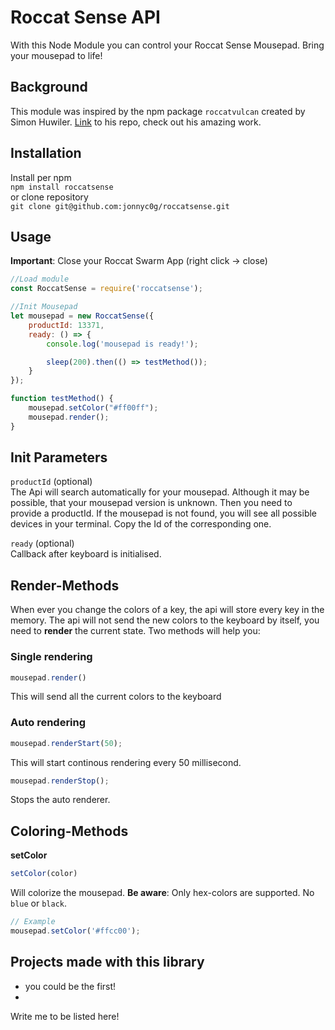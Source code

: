 # Roccat Sense API
With this Node Module you can control your Roccat Sense Mousepad. Bring your mousepad to life!

## Background
This module was inspired by the npm package `roccatvulcan` created by Simon Huwiler.
[Link](https://github.com/simonhuwiler/roccatvulcan) to his repo, check out his amazing work.

## Installation
Install per npm  
`npm install roccatsense`  
or clone repository  
`git clone git@github.com:jonnyc0g/roccatsense.git`

## Usage
**Important**: Close your Roccat Swarm App (right click -> close)
```javascript
//Load module
const RoccatSense = require('roccatsense');

//Init Mousepad
let mousepad = new RoccatSense({
    productId: 13371,
    ready: () => {
        console.log('mousepad is ready!');

        sleep(200).then(() => testMethod());
    }
});

function testMethod() {
    mousepad.setColor("#ff00ff");
    mousepad.render();
}
```

## Init Parameters
`productId` (optional)  
The Api will search automatically for your mousepad. Although it may be possible, that your mousepad version is unknown. Then you need to provide a productId. If the mousepad is not found, you will see all possible devices in your terminal. Copy the Id of the corresponding one.

`ready` (optional)  
Callback after keyboard is initialised.

## Render-Methods
When ever you change the colors of a key, the api will store every key in the memory. The api will not send the new colors to the keyboard by itself, you need to **render** the current state. Two methods will help you:
### Single rendering
```javascript
mousepad.render()
```
This will send all the current colors to the keyboard
### Auto rendering
```javascript
mousepad.renderStart(50);
```
This will start continous rendering every 50 millisecond.

```javascript
mousepad.renderStop();
```
Stops the auto renderer.

## Coloring-Methods
**setColor**
```javascript
setColor(color)
```
Will colorize the mousepad. **Be aware**: Only hex-colors are supported. No `blue` or `black`.
```javascript
// Example
mousepad.setColor('#ffcc00');
```

## Projects made with this library
* you could be the first!
* 
Write me to be listed here!